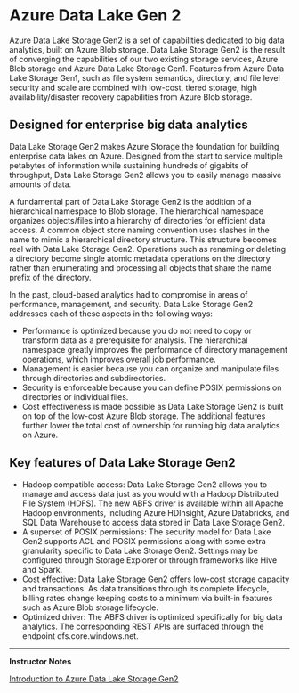 # Azure Data Lake Gen 2

Azure Data Lake Storage Gen2 is a set of capabilities dedicated to big data analytics, built on Azure Blob storage. Data Lake Storage Gen2 is the result of converging the capabilities of our two existing storage services, Azure Blob storage and Azure Data Lake Storage Gen1. Features from Azure Data Lake Storage Gen1, such as file system semantics, directory, and file level security and scale are combined with low-cost, tiered storage, high availability/disaster recovery capabilities from Azure Blob storage.

## Designed for enterprise big data analytics

Data Lake Storage Gen2 makes Azure Storage the foundation for building enterprise data lakes on Azure. Designed from the start to service multiple petabytes of information while sustaining hundreds of gigabits of throughput, Data Lake Storage Gen2 allows you to easily manage massive amounts of data.

A fundamental part of Data Lake Storage Gen2 is the addition of a hierarchical namespace to Blob storage. The hierarchical namespace organizes objects/files into a hierarchy of directories for efficient data access. A common object store naming convention uses slashes in the name to mimic a hierarchical directory structure. This structure becomes real with Data Lake Storage Gen2. Operations such as renaming or deleting a directory become single atomic metadata operations on the directory rather than enumerating and processing all objects that share the name prefix of the directory.

In the past, cloud-based analytics had to compromise in areas of performance, management, and security. Data Lake Storage Gen2 addresses each of these aspects in the following ways:

* Performance is optimized because you do not need to copy or transform data as a prerequisite for analysis. The hierarchical namespace greatly improves the performance of directory management operations, which improves overall job performance.
* Management is easier because you can organize and manipulate files through directories and subdirectories.
* Security is enforceable because you can define POSIX permissions on directories or individual files.
* Cost effectiveness is made possible as Data Lake Storage Gen2 is built on top of the low-cost Azure Blob storage. The additional features further lower the total cost of ownership for running big data analytics on Azure.

## Key features of Data Lake Storage Gen2

* Hadoop compatible access: Data Lake Storage Gen2 allows you to manage and access data just as you would with a Hadoop Distributed File System (HDFS). The new ABFS driver is available within all Apache Hadoop environments, including Azure HDInsight, Azure Databricks, and SQL Data Warehouse to access data stored in Data Lake Storage Gen2.
* A superset of POSIX permissions: The security model for Data Lake Gen2 supports ACL and POSIX permissions along with some extra granularity specific to Data Lake Storage Gen2. Settings may be configured through Storage Explorer or through frameworks like Hive and Spark.
* Cost effective: Data Lake Storage Gen2 offers low-cost storage capacity and transactions. As data transitions through its complete lifecycle, billing rates change keeping costs to a minimum via built-in features such as Azure Blob storage lifecycle.
* Optimized driver: The ABFS driver is optimized specifically for big data analytics. The corresponding REST APIs are surfaced through the endpoint dfs.core.windows.net.

---

**Instructor Notes**

[Introduction to Azure Data Lake Storage Gen2](https://docs.microsoft.com/en-us/azure/storage/blobs/data-lake-storage-introduction?toc=%2fazure%2fstorage%2fblobs%2ftoc.json)
